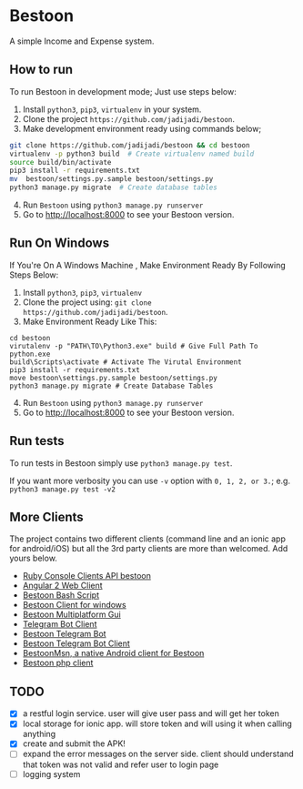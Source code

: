 
# Bestoon

A simple Income and Expense system.

## How to run

To run Bestoon in development mode; Just use steps below:

1. Install `python3`, `pip3`, `virtualenv` in your system.
2. Clone the project `https://github.com/jadijadi/bestoon`.
3. Make development environment ready using commands below;

  ```bash
  git clone https://github.com/jadijadi/bestoon && cd bestoon
  virtualenv -p python3 build  # Create virtualenv named build
  source build/bin/activate
  pip3 install -r requirements.txt
  mv  bestoon/settings.py.sample bestoon/settings.py
  python3 manage.py migrate  # Create database tables
  ```

4. Run `Bestoon` using `python3 manage.py runserver`
5. Go to [http://localhost:8000](http://localhost:8000) to see your Bestoon version.

## Run On Windows

If You're On A Windows Machine , Make Environment Ready By Following Steps Below:
1. Install `python3`, `pip3`, `virtualenv` 
2. Clone the project using:  `git clone https://github.com/jadijadi/bestoon`.
3. Make Environment Ready Like This:
``` Command Prompt
cd bestoon
virutalenv -p "PATH\TO\Python3.exe" build # Give Full Path To python.exe
build\Scripts\activate # Activate The Virutal Environment
pip3 install -r requirements.txt
move bestoon\settings.py.sample bestoon/settings.py
python3 manage.py migrate # Create Database Tables
```
4. Run `Bestoon` using `python3 manage.py runserver`
5. Go to [http://localhost:8000](http://localhost:8000) to see your Bestoon version.

## Run tests

To run tests in Bestoon simply use `python3 manage.py test`.

If you want more verbosity you can use `-v` option with `0, 1, 2, or 3.`; e.g. `python3 manage.py test -v2`

## More Clients

The project contains two different clients (command line and an ionic app for android/iOS) but all the 3rd party clients are more than welcomed. Add yours below.

- [Ruby Console Clients API bestoon](http://github.com/shayanzare007/ruby-bestoon-api)
- [Angular 2 Web Client](https://github.com/n1arash/ngBestoon)
- [Bestoon Bash Script](https://github.com/moeinroid/Bestoon-bash-script)
- [Bestoon Client for windows](https://github.com/BakhtiariMohammad/Bestoon-Client-for-windows)
- [Bestoon Multiplatform Gui](https://github.com/alireza6677/BestoonGui)
- [Telegram Bot Client](https://github.com/farbodgame/bestoon-telegram)
- [Bestoon Telegram Bot](https://github.com/AlirezaieS/BestoonBot)
- [Bestoon Telegram Bot Client](https://github.com/MojtabaMonfared/BestoonClient)
- [BestoonMsn, a native Android client for Bestoon](https://github.com/theOneWithMind/BestoonMsn)
- [Bestoon php client](https://github.com/iamalirezaj/bestoon-php-client)



## TODO
- [x] a restful login service. user will give user pass and will get her token
- [x] local storage for ionic app. will store token and will using it when calling anything
- [x] create and submit the APK!
- [ ] expand the error messages on the server side. client should understand that token was not valid and refer user to login page
- [ ] logging system
